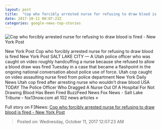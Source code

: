 ```yaml
---
layout: post
title:  "Cop who forcibly arrested nurse for refusing to draw blood is fired - New York Post"
date: 2017-10-11 00:07:23Z
categories: google-news-top-stories
---
```


![Cop who forcibly arrested nurse for refusing to draw blood is fired - New York Post](https://thenypost.files.wordpress.com/2017/10/utah-index.jpg?quality=90&strip=all&w=1200)

New York Post Cop who forcibly arrested nurse for refusing to draw blood is fired New York Post SALT LAKE CITY — A Utah police officer who was caught on video roughly handcuffing a nurse because she refused to allow a blood draw was fired Tuesday in a case that became a flashpoint in the ongoing national conversation about police use of force. Utah cop caught on video assaulting nurse fired from police department New York Daily News Utah cop fired after arresting nurse who wouldn't draw blood USA TODAY The Police Officer Who Dragged A Nurse Out Of A Hospital For Not Drawing Blood Has Been Fired BuzzFeed News Fox News - Salt Lake Tribune - fox13now.com all 102 news articles »


Full story on F3News: [Cop who forcibly arrested nurse for refusing to draw blood is fired - New York Post](http://www.f3nws.com/n/cWJZmH)

> Posted on: Wednesday, October 11, 2017 12:07:23 AM
